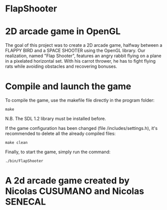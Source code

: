 # FlapShooter 
# 2D arcade game in OpenGL

The goal of this project was to create a 2D arcade game, halfway between a FLAPPY BIRD and a SPACE SHOOTER using the OpenGL library.
Our realization, named "Flap Shooter", features an angry rabbit flying on a plane in a pixelated horizontal set. With his carrot thrower, he has to fight flying rats while avoiding obstacles and recovering bonuses.

# Compile and launch the game

To compile the game, use the makefile file directly in the program folder:
```
make
```
N.B. The SDL 1.2 library must be installed before.

If the game configuration has been changed (file /includes/settings.h), it's recommended to delete all the already compiled files:
```
make clean
```

Finally, to start the game, simply run the command:
```
./bin/FlapShooter
```

# A 2d arcade game created by Nicolas CUSUMANO and Nicolas SENECAL
